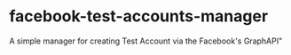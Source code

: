 facebook-test-accounts-manager
==============================

A simple manager for creating Test Account via the Facebook's GraphAPI"
